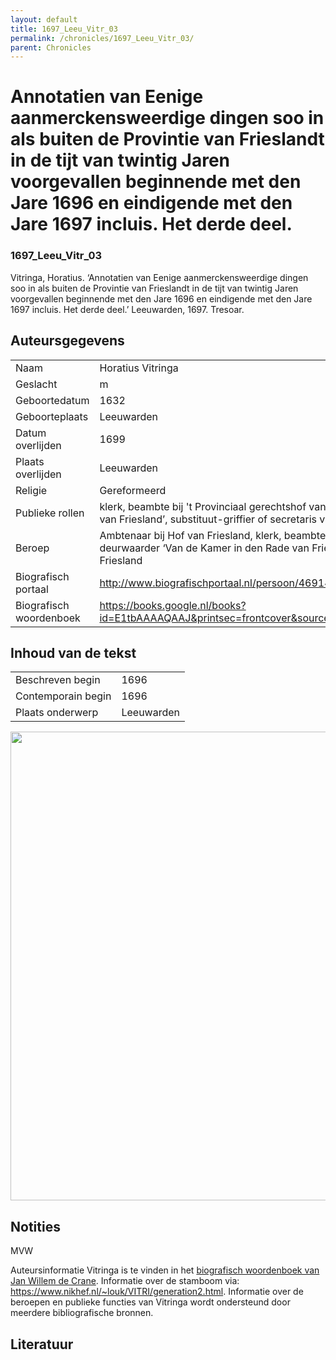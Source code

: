 ```yaml
---
layout: default
title: 1697_Leeu_Vitr_03
permalink: /chronicles/1697_Leeu_Vitr_03/
parent: Chronicles
--- 
```



# Annotatien van Eenige aanmerckensweerdige dingen soo in als buiten de Provintie van Frieslandt in de tijt van twintig Jaren voorgevallen beginnende met den Jare 1696 en eindigende met den Jare 1697 incluis. Het derde deel. 

### 1697_Leeu_Vitr_03 

Vitringa, Horatius. ‘Annotatien van Eenige aanmerckensweerdige dingen soo in als buiten de Provintie van Frieslandt in de tijt van twintig Jaren voorgevallen beginnende met den Jare 1696 en eindigende met den Jare 1697 incluis. Het derde deel.’ Leeuwarden, 1697. Tresoar. 

## Auteursgegevens 

| | | 
| --------------- | --------------- | 
| Naam | Horatius Vitringa | 
| Geslacht | m | 
| Geboortedatum | 1632 | 
| Geboorteplaats | Leeuwarden | 
| Datum overlijden | 1699 | 
| Plaats overlijden | Leeuwarden | 
| Religie | Gereformeerd | 
| Publieke rollen | klerk, beambte bij 't Provinciaal gerechtshof van Friesland, eerste deurwaarder ‘Van de Kamer in den Rade van Friesland’, substituut-griffier of secretaris van 't Hof van Friesland | 
| Beroep | Ambtenaar bij Hof van Friesland, klerk, beambte bij 't Provinciaal gerechtshof van Friesland, eerste deurwaarder ‘Van de Kamer in den Rade van Friesland’, substituut-griffier of secretaris van 't Hof van Friesland | 
| Biografisch portaal | http://www.biografischportaal.nl/persoon/46914453 | 
| Biografisch woordenboek | https://books.google.nl/books?id=E1tbAAAAQAAJ&printsec=frontcover&source=gbs_ge_summary_r&cad=0#v=onepage&q=vitringa&f=false | 

## Inhoud van de tekst 

| | | 
| --------------- | --------------- | 
| Beschreven begin | 1696 | 
| Contemporain begin | 1696 | 
| Plaats onderwerp | Leeuwarden | 

[<img src="..\..\barplots_chronicles\1697_Leeu_Vitr_03.jpg" width="750"/>](..\..\barplots_chronicles\1697_Leeu_Vitr_03.jpg) 

## Notities 

MVW

Auteursinformatie Vitringa is te vinden in het [biografisch woordenboek van
Jan Willem de
Crane](https://books.google.nl/books?id=E1tbAAAAQAAJ&printsec=frontcover&source=gbs_ge_summary_r&cad=0#v=onepage&q=vitringa&f=false).
Informatie over de stamboom via:
<https://www.nikhef.nl/~louk/VITRI/generation2.html>. Informatie over de
beroepen en publieke functies van Vitringa wordt ondersteund door meerdere
bibliografische bronnen.



## Literatuur 

